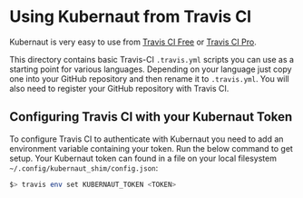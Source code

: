 # Using Kubernaut from Travis CI

Kubernaut is very easy to use from [Travis CI Free](https://travis-ci.org) or [Travis CI Pro](https://travis-ci.com).

This directory contains basic Travis-CI `.travis.yml` scripts you can use as a starting point for various languages. Depending on your language just copy one into your GitHub repository and then rename it to `.travis.yml`. You will also need to register your GitHub repository with Travis CI.

## Configuring Travis CI with your Kubernaut Token

To configure Travis CI to authenticate with Kubernaut you need to add an environment variable containing your token. Run the below command to get setup. Your Kubernaut token can found in a file on your local filesystem `~/.config/kubernaut_shim/config.json`:

```bash
$> travis env set KUBERNAUT_TOKEN <TOKEN>
```

